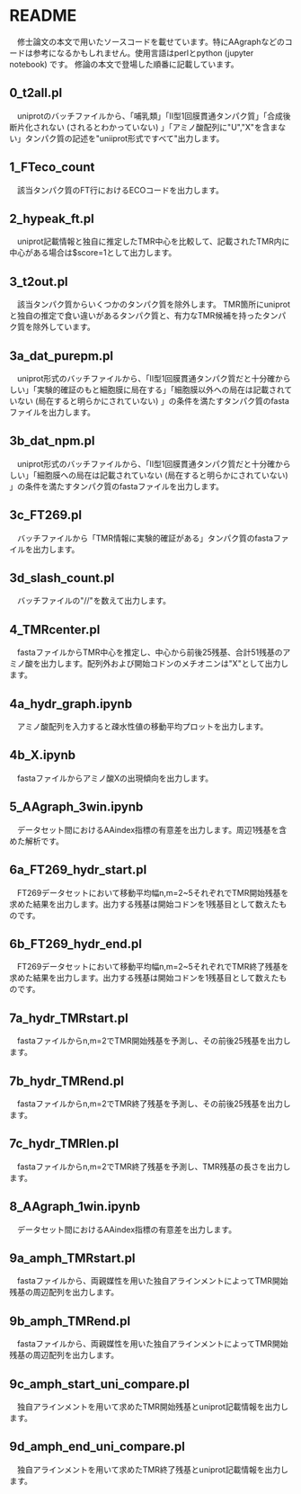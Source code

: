 # README
　修士論文の本文で用いたソースコードを載せています。特にAAgraphなどのコードは参考になるかもしれません。使用言語はperlとpython (jupyter notebook) です。
修論の本文で登場した順番に記載しています。

## 0_t2all.pl
　uniprotのバッチファイルから、「哺乳類」「Ⅱ型1回膜貫通タンパク質」「合成後断片化されない (されるとわかっていない) 」「アミノ酸配列に"U","X"を含まない」タンパク質の記述を"uniiprot形式ですべて"出力します。

## 1_FTeco_count
　該当タンパク質のFT行におけるECOコードを出力します。

## 2_hypeak_ft.pl
　uniprot記載情報と独自に推定したTMR中心を比較して、記載されたTMR内に中心がある場合は$score=1として出力します。

## 3_t2out.pl
　該当タンパク質からいくつかのタンパク質を除外します。
TMR箇所にuniprotと独自の推定で食い違いがあるタンパク質と、有力なTMR候補を持ったタンパク質を除外しています。

## 3a_dat_purepm.pl
　uniprot形式のバッチファイルから、「Ⅱ型1回膜貫通タンパク質だと十分確からしい」「実験的確証のもと細胞膜に局在する」「細胞膜以外への局在は記載されていない (局在すると明らかにされていない) 」の条件を満たすタンパク質のfastaファイルを出力します。

## 3b_dat_npm.pl
　uniprot形式のバッチファイルから、「Ⅱ型1回膜貫通タンパク質だと十分確からしい」「細胞膜への局在は記載されていない (局在すると明らかにされていない) 」の条件を満たすタンパク質のfastaファイルを出力します。

## 3c_FT269.pl
　バッチファイルから「TMR情報に実験的確証がある」タンパク質のfastaファイルを出力します。

## 3d_slash_count.pl
　バッチファイルの"//"を数えて出力します。

## 4_TMRcenter.pl
　fastaファイルからTMR中心を推定し、中心から前後25残基、合計51残基のアミノ酸を出力します。配列外および開始コドンのメチオニンは"X"として出力します。

## 4a_hydr_graph.ipynb
　アミノ酸配列を入力すると疎水性値の移動平均プロットを出力します。

## 4b_X.ipynb
　fastaファイルからアミノ酸Xの出現傾向を出力します。

## 5_AAgraph_3win.ipynb
　データセット間におけるAAindex指標の有意差を出力します。周辺1残基を含めた解析です。

## 6a_FT269_hydr_start.pl
　FT269データセットにおいて移動平均幅n,m=2~5それぞれでTMR開始残基を求めた結果を出力します。出力する残基は開始コドンを1残基目として数えたものです。

## 6b_FT269_hydr_end.pl
　FT269データセットにおいて移動平均幅n,m=2~5それぞれでTMR終了残基を求めた結果を出力します。出力する残基は開始コドンを1残基目として数えたものです。

## 7a_hydr_TMRstart.pl
　fastaファイルからn,m=2でTMR開始残基を予測し、その前後25残基を出力します。

## 7b_hydr_TMRend.pl
　fastaファイルからn,m=2でTMR終了残基を予測し、その前後25残基を出力します。

## 7c_hydr_TMRlen.pl
　fastaファイルからn,m=2でTMR終了残基を予測し、TMR残基の長さを出力します。

## 8_AAgraph_1win.ipynb
　データセット間におけるAAindex指標の有意差を出力します。

## 9a_amph_TMRstart.pl
　fastaファイルから、両親媒性を用いた独自アラインメントによってTMR開始残基の周辺配列を出力します。

## 9b_amph_TMRend.pl
　fastaファイルから、両親媒性を用いた独自アラインメントによってTMR開始残基の周辺配列を出力します。

## 9c_amph_start_uni_compare.pl
　独自アラインメントを用いて求めたTMR開始残基とuniprot記載情報を出力します。

## 9d_amph_end_uni_compare.pl
　独自アラインメントを用いて求めたTMR終了残基とuniprot記載情報を出力します。
